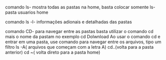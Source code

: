 
 comando ls- mostra todas as pastas na home, basta colocar somente ls- pasta usuarios home
 
 comando ls -l-  informações adionais e detalhadas das pastas

 comando CD- para navegar entre as pastas basta utilizar o comando cd mais o nome da pastam no  exemplo cd Dolwnload
 Ao usar o comando cd e entrar em uma pasta, use  comando para navegar entre os arquivos, tipo um filtro
ls -A( arquivos que começam com a letra A)
cd..(volta para a pasta anterior)
cd ~( volta direto para a pasta home)



 
